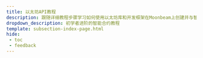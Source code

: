 ```yaml
---
title: 以太坊API教程
description: 跟随详细教程步骤学习如何使用以太坊库和开发框架在Moonbeam上创建并与智能合约交互。
dropdown_description: 初学者进阶的智能合约教程
template: subsection-index-page.html
hide: 
 - toc
 - feedback
---
```

